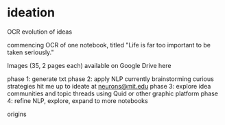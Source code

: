 ideation
========

OCR evolution of ideas

commencing OCR of one notebook, titled "Life is far too important to be taken seriously." 

Images (35, 2 pages each) available on Google Drive here 


phase 1: generate txt 
phase 2: apply NLP
  currently brainstorming curious strategies hit me up to ideate at neurons@mit.edu
phase 3: explore idea communities and topic threads using Quid or other graphic platform
phase 4: refine NLP, explore, expand to more notebooks

origins
  
